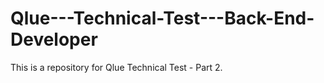 # Qlue---Technical-Test---Back-End-Developer
This is a repository for Qlue Technical Test - Part 2.
